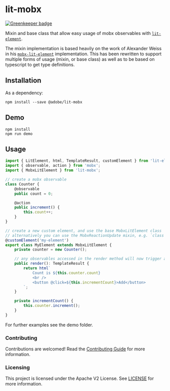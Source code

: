 # lit-mobx

[![Greenkeeper badge](https://badges.greenkeeper.io/adobe/lit-mobx.svg)](https://greenkeeper.io/)


Mixin and base class that allow easy usage of mobx observables with
[`lit-element`](https://lit-element.polymer-project.org/).

The mixin implementation is based heavily on the work of Alexander Weiss in his
[`mobx-lit-element`](https://github.com/alexanderweiss/mobx-lit-element) implementation. This has been rewritten to
support multiple forms of usage (mixin, or base class) as well as to be based on typescript to get type definitions.

## Installation

As a dependency:

```
npm install --save @adobe/lit-mobx
```

## Demo

```
npm install
npm run demo
```

## Usage

```typescript
import { LitElement, html, TemplateResult, customElement } from 'lit-element';
import { observable, action } from 'mobx';
import { MobxLitElement } from 'lit-mobx';

// create a mobx observable
class Counter {
    @observable
    public count = 0;

    @action
    public increment() {
        this.count++;
    }
}

// create a new custom element, and use the base MobxLitElement class
// alternatively you can use the MobxReactionUpdate mixin, e.g. `class MyElement extends MobxReactionUpdate(LitElement)`
@customElement('my-element')
export class MyElement extends MobxLitElement {
    private counter = new Counter();

    // any observables accessed in the render method will now trigger an update
    public render(): TemplateResult {
        return html`
            Count is ${this.counter.count}
            <br />
            <button @click=${this.incrementCount}>Add</button>
        `;
    }

    private incrementCount() {
        this.counter.increment();
    }
}
```

For further examples see the demo folder.

### Contributing

Contributions are welcomed! Read the [Contributing Guide](./.github/CONTRIBUTING.md) for more information.

### Licensing

This project is licensed under the Apache V2 License. See [LICENSE](LICENSE) for more information.
